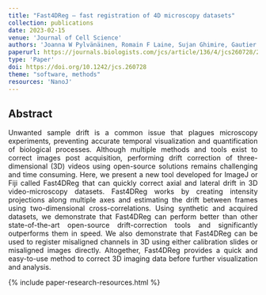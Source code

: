 ```yaml
---
title: "Fast4DReg – fast registration of 4D microscopy datasets"
collection: publications
date: 2023-02-15
venue: 'Journal of Cell Science'
authors: 'Joanna W Pylvänäinen, Romain F Laine, Sujan Ghimire, Gautier Follain, Ricardo Henriques, Guillaume Jacquemet'
paperurl: https://journals.biologists.com/jcs/article/136/4/jcs260728/287682/Fast4DReg-fast-registration-of-4D-microscopy
type: 'Paper'
doi: https://doi.org/10.1242/jcs.260728
theme: "software, methods"
resources: 'NanoJ'
---
```


<h2> Abstract </h2>
<p align= "justify">
Unwanted sample drift is a common issue that plagues microscopy experiments, preventing accurate temporal visualization and quantification of biological processes. Although multiple methods and tools exist to correct images post acquisition, performing drift correction of three-dimensional (3D) videos using open-source solutions remains challenging and time consuming. Here, we present a new tool developed for ImageJ or Fiji called Fast4DReg that can quickly correct axial and lateral drift in 3D video-microscopy datasets. Fast4DReg works by creating intensity projections along multiple axes and estimating the drift between frames using two-dimensional cross-correlations. Using synthetic and acquired datasets, we demonstrate that Fast4DReg can perform better than other state-of-the-art open-source drift-correction tools and significantly outperforms them in speed. We also demonstrate that Fast4DReg can be used to register misaligned channels in 3D using either calibration slides or misaligned images directly. Altogether, Fast4DReg provides a quick and easy-to-use method to correct 3D imaging data before further visualization and analysis.

{% include paper-research-resources.html %}

